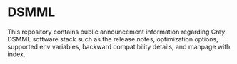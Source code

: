 # DSMML

This repository contains public announcement information regarding Cray DSMML
software stack such as the release notes, optimization options, supported env
variables, backward compatibility details, and manpage with index.
